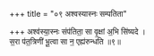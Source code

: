 +++
title = "०९ अश्वस्यास्नः सम्पतिता"

+++
अश्व॑स्या॒स्नः संप॑तिता॒ सा वृ॒क्षां अ॒भि सि॑ष्यदे ।  
स॒रा प॑त॒त्रिणी॑ भू॒त्वा सा न॒ एह्य॑रुन्धति ॥९॥